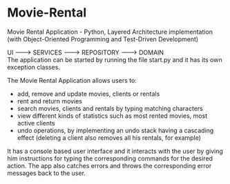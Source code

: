# Movie-Rental
Movie Rental Application - Python, Layered Architecture implementation (with Object-Oriented Programming and Test-Driven Development)

UI ---> SERVICES ---> REPOSITORY ---> DOMAIN                                                                                                                             
The application can be started by running the file start.py and it has its own exception classes.

The Movie Rental Application allows users to: 
 - add, remove and update movies, clients or rentals
 - rent and return movies
 - search movies, clients and rentals by typing matching characters
 - view different kinds of statistics such as most rented movies, most active clients
 - undo operations, by implementing an undo stack having a cascading effect (deleting a client also removes all his rentals, for example)
 
 It has a console based user interface and it interacts with the user by giving him instructions for typing the corresponding commands for the desired action. The app 
 also catches errors and throws the corresponding error messages back to the user.
